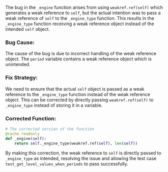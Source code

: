 The bug in the `_engine` function arises from using `weakref.ref(self)` which generates a weak reference to `self`, but the actual intention was to pass a weak reference of `self` to the `_engine_type` function. This results in the `_engine_type` function receiving a weak reference object instead of the intended `self` object.

### Bug Cause:
The cause of the bug is due to incorrect handling of the weak reference object. The `period` variable contains a weak reference object which is unintended.

### Fix Strategy:
We need to ensure that the actual `self` object is passed as a weak reference to the `_engine_type` function instead of the weak reference object. This can be corrected by directly passing `weakref.ref(self)` to `_engine_type` instead of storing it in a variable.

### Corrected Function:
```python
# The corrected version of the function
@cache_readonly
def _engine(self):
    return self._engine_type(weakref.ref(self), len(self))
```

By making this correction, the weak reference to `self` is directly passed to `_engine_type` as intended, resolving the issue and allowing the test case `test_get_level_values_when_periods` to pass successfully.